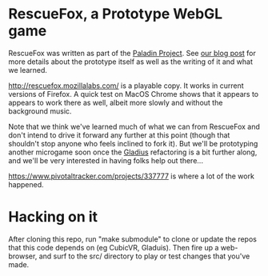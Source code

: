 # RescueFox, a Prototype WebGL game

RescueFox was written as part of the [Paladin Project](https://wiki.mozilla.org/Paladin). 
See [our blog post](https://blog.mozilla.org/labs/2011/09/rescuefox-the-value-of-a-prototype/)
for more details about the prototype itself as well as the writing of it 
and what we learned.

http://rescuefox.mozillalabs.com/ is a playable copy.  It works in current
versions of Firefox.  A quick test on MacOS Chrome shows that it appears to
appears to work there as well, albeit more slowly and without the background music.

Note that we think we've learned much of what we can from RescueFox and don't
intend to drive it forward any further at this point (though that shouldn't
stop anyone who feels inclined to fork it).  But we'll be prototyping another
microgame soon once the [Gladius](https://github.com/alankligman/gladius)
refactoring is a bit further along, and we'll be very interested in having
folks help out there...

https://www.pivotaltracker.com/projects/337777 is where a lot of the work
happened.

# Hacking on it

After cloning this repo, run "make submodule" to clone or update the repos that
this code depends on (eg CubicVR, Gladuis).  Then fire up a web-browser, and
surf to the src/ directory to play or test changes that you've made.

